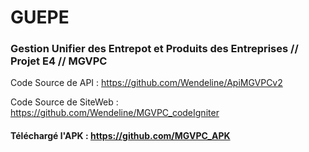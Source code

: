 # GUEPE
### Gestion Unifier des Entrepot et Produits des Entreprises // Projet E4 // MGVPC

Code Source de API : https://github.com/Wendeline/ApiMGVPCv2

Code Source de SiteWeb :  https://github.com/Wendeline/MGVPC_codeIgniter

#### Téléchargé l'APK : https://github.com/MGVPC_APK
